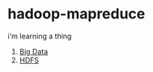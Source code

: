# hadoop-mapreduce

i'm learning a thing

1. [Big Data](https://github.com/arshiamufti/hadoop-mapreduce/blob/master/big-data.md)
2. [HDFS](https://github.com/arshiamufti/hadoop-mapreduce/blob/master/hdfs.md)
